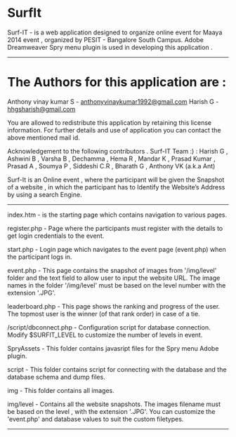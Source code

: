 # SurfIt
Surf-IT - is a web application designed to organize online event for Maaya 2014 event , organized by PESIT - Bangalore South Campus. Adobe Dreamweaver Spry menu plugin is used in developing  this application .

*********************************************************************

# The Authors for this application are :
Anthony vinay kumar S -	anthonyvinaykumar1992@gmail.com
Harish G - hhgsharish@gmail.com 

You are allowed to redistribute this application by retaining 
this license information. For further details and use of application 
you can contact the above mentioned mail id.

Acknowledgement to the following contributors . Surf-IT Team :) : 
Harish G , Ashwini B , Varsha B , Dechamma , Hema R , Mandar K , 
Prasad Kumar , Prasad A , Soumya P , Siddeshi C.R , Bharath G , Anthony VK (a.k.a Ant)

Surf-It is an Online event , where the participant will be given the 
Snapshot of a website , in which the participant has to Identify the 
Website’s Address by using a search Engine.

*********************************************************************

index.htm - 
is the starting page which contains navigation to various 
pages.

register.php - 
Page where the participants must register with the details to get 
login credentials to the event.

start.php -
Login page which navigates to the event page (event.php) when the 
participant logs in.

event.php -
This page contains the snapshot of images from '/img/level' folder 
and the text field to allow user to input the website URL.
The image names in the folder '/img/level' must be based on the level 
number with the extension '.JPG'.

leaderboard.php -
This page shows the ranking and progress of the user. The topmost 
user is the winner (of that rank order) in case of a tie.

/script/dbconnect.php -
Configuration script for database connection. 
Modify $SURFIT_LEVEL to customize the number of levels in event.

SpryAssets -
This folder contains javasript files for the Spry menu Adobe plugin.

script -
This folder contains script for connecting with the database and the 
database schema and dump files.

img - 
This folder contains all images.

img/level -
Contains all the website snapshots. The images filename must be based 
on the level , with the extension '.JPG'. You can customize the 
'event.php' and database values to suit the custom filetypes.
*********************************************************************
